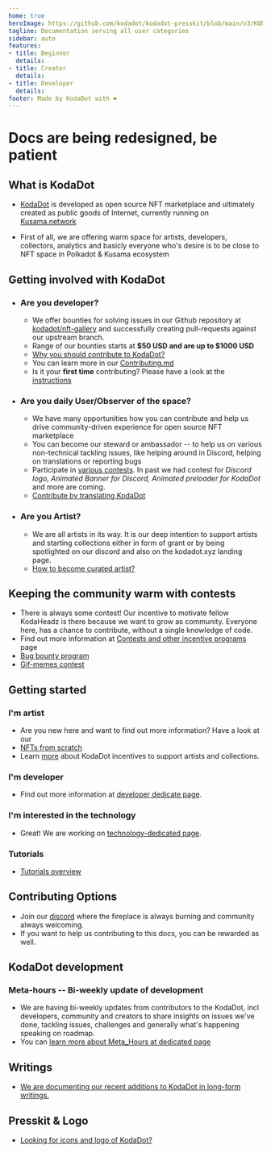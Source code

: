 ```yaml
---
home: true
heroImage: https://github.com/kodadot/kodadot-presskit/blob/main/v3/KODA_v3.png?raw=true
tagline: Documentation serving all user categories
sidebar: auto
features:
- title: Beginner
  details: 
- title: Creator
  details: 
- title: Developer
  details: 
footer: Made by KodaDot with ❤️
---
```


# Docs are being redesigned, be patient

## What is KodaDot

- [KodaDot](https://kodadot.xyz) is developed as open source NFT marketplace and ultimately created as public goods of Internet, currently running on [Kusama.network](https://kusama.network)

- First of all, we are offering warm space for artists, developers, collectors, analytics and basicly everyone who's desire is to be close to NFT space in Polkadot & Kusama ecosystem

## Getting involved with KodaDot


- ### Are you developer?
  - We offer bounties for solving issues in our Github repository at [kodadot/nft-gallery](https://github.com/kodadot/nft-gallery/issues/) and successfully creating pull-requests against our upstream branch.
  - Range of our bounties starts at **$50 USD and are up to $1000 USD**
  - [Why you should contribute to KodaDot?](developer.md)
  - You can learn more in our [Contributing.md](https://github.com/kodadot/nft-gallery/blob/main/CONTRIBUTING.md)
  - Is it your **first time** contributing? Please have a look at the [instructions](first_time.md)
 
- ### Are you daily User/Observer of the space?
  - We have many opportunities how you can contribute and help us drive community-driven experience for open source NFT marketplace
  - You can become our steward or ambassador -- to help us on various non-technical tackling issues, like helping around in Discord, helping on translations or reporting bugs
  - Participate in [various contests](contests-programs.md). In past we had contest for _Discord logo, Animated Banner for Discord, Animated preloader for KodaDot_ and more are coming.
  - [Contribute by translating KodaDot](/incentives/translating-kodadot.md)

- ### Are you Artist?

  - We are all artists in its way. It is our deep intention to support artists and starting collections either in form of grant or by being spotlighted on our discord and also on the kodadot.xyz landing page.
   - [How to become curated artist?](get_featured.md)



## Keeping the community warm with contests
- There is always some contest! Our incentive to motivate fellow KodaHeadz is there because we want to grow as community. Everyone here, has a chance to contribute, without a single knowledge of code.
- Find out more information at [Contests and other incentive programs](contests-programs.md) page
- [Bug bounty program](contests-programs.md#bug-bounty-program)
- [Gif-memes contest](contests-programs.md#gif-meme-contest)

## Getting started

### I'm artist

- Are you new here and want to find out more information? Have a look at our 
- [NFTs from scratch](how-to-make-nft.md)
- Learn [more](get_featured.md) about KodaDot incentives to support artists and collections.

### I'm developer

- Find out more information at [developer dedicate page](developer.md).

### I'm interested in the technology

- Great! We are working on [technology-dedicated page](technology.md).


### Tutorials 
- [Tutorials overview](tutorial-overview.md)

## Contributing Options
- Join our [discord](https://discord.gg/kodadot) where the fireplace is always burning and community always welcoming. 
- If you want to help us contributing to this docs, you can be rewarded as well.

## KodaDot development

### Meta-hours -- Bi-weekly update of development
- We are having bi-weekly updates from contributors to the KodaDot, incl developers, community and creators to share insights on issues we've done, tackling issues, challenges and generally what's happening speaking on roadmap. 
- You can [learn more about Meta_Hours at dedicated page](meta-hours.md)

## Writings
- [We are documenting our recent additions to KodaDot in long-form writings.](writings.md)
 
## Presskit & Logo
- [Looking for icons and logo of KodaDot?](./presskit.md)
